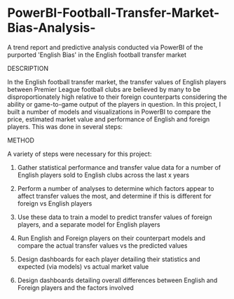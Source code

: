 # PowerBI-Football-Transfer-Market-Bias-Analysis-
A trend report and predictive analysis conducted via PowerBI of the purported 'English Bias' in the English football transfer market



DESCRIPTION



In the English football transfer market, the transfer values of English players between Premier League football clubs are believed by many to be disproportionately high relative to their foreign counterparts considering the ability or game-to-game output of the players in question. In this project, I built a number of models and visualizations in PowerBI to compare the price, estimated market value and performance of English and foreign players. This was done in several steps:




METHOD


A variety of steps were necessary for this project:


1. Gather statistical performance and transfer value data for a number of English players sold to English clubs across the last x years 




3. Perform a number of analyses to determine which factors appear to affect transfer values the most, and determine if this is different for foreign vs English players




5. Use these data to train a model to predict transfer values of foreign players, and a separate model for English players




7. Run English and Foreign players on their counterpart models and compare the actual transfer values vs the predicted values




9. Design dashboards for each player detailing their statistics and expected (via models) vs actual market value




11. Design dashboards detailing overall differences between English and Foreign players and the factors involved

